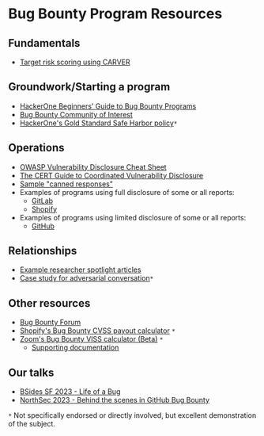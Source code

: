 # Bug Bounty Program Resources

## Fundamentals
- [Target risk scoring using CARVER](https://en.wikipedia.org/wiki/CARVER_matrix)

## Groundwork/Starting a program
- [HackerOne Beginners’ Guide to Bug Bounty Programs](https://www.hackerone.com/resources/e-book/the-beginners-guide-to-bug-bounty-programs-1)
- [Bug Bounty Community of Interest](https://bugbountycoi.org/)
- [HackerOne's Gold Standard Safe Harbor policy](https://hackerone.com/security/safe_harbor)`*`

## Operations
- [OWASP Vulnerability Disclosure Cheat Sheet](https://cheatsheetseries.owasp.org/cheatsheets/Vulnerability_Disclosure_Cheat_Sheet.html)
- [The CERT Guide to Coordinated Vulnerability Disclosure](https://vuls.cert.org/confluence/display/CVD/The+CERT+Guide+to+Coordinated+Vulnerability+Disclosure)
- [Sample "canned responses"](canned_replies.md)
- Examples of programs using full disclosure of some or all reports:
    - [GitLab](https://hackerone.com/gitlab/hacktivity)
    - [Shopify](https://hackerone.com/shopify/hacktivity)
- Examples of programs using limited disclosure of some or all reports:
    - [GitHub](https://hackerone.com/github/hacktivity)

## Relationships
- [Example researcher spotlight articles](https://github.blog/?s=cybersecurity+spotlight)
- [Case study for adversarial conversation](https://bitbucket.org/snakeyaml/snakeyaml/issues/561/cve-2022-1471-vulnerability-in)`*`

## Other resources
- [Bug Bounty Forum](https://bugbountyforum.com/)
- [Shopify's Bug Bounty CVSS payout calculator](https://shopify.github.io/appsec/cvss_calculator/) `*`
- [Zoom's Bug Bounty VISS calculator (Beta)](https://viss.zoom.com/calculator#VISS:0.1;T:10/I:10/D:10;PLI:NA/ICI:N/III:N/IAI:N/ITN:NA/STN:NA/DTN:NA/TIM:N/DCI:N/DII:N/DAI:N/DCL:N/UCI:NA) `*`
    - [Supporting documentation](https://viss.zoom.com/specifications)
    
## Our talks
- [BSides SF 2023 - Life of a Bug](https://www.youtube.com/watch?v=C2EU_Gg7IHE)
- [NorthSec 2023 - Behind the scenes in GitHub Bug Bounty](https://www.youtube.com/watch?v=ge67z-YxjIA&t=27135s)

`*` Not specifically endorsed or directly involved, but excellent demonstration of the subject.
